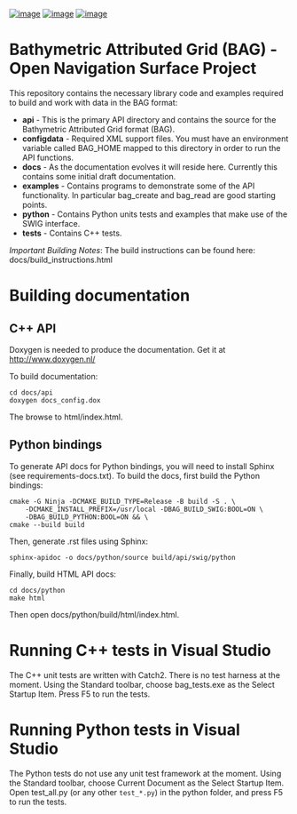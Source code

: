 [![image](https://github.com/OpenNavigationSurface/BAG/actions/workflows/testreporting.yml/badge.svg)](https://github.com/OpenNavigationSurface/BAG/actions/workflows/testreporting.yml)
[![image](https://github.com/OpenNavigationSurface/BAG/actions/workflows/testmatrix.yml/badge.svg)](https://github.com/OpenNavigationSurface/BAG/actions/workflows/testmatrix.yml)
[![image](https://ci.appveyor.com/api/projects/status/b4y9lmrhvhlntgo2?svg=true)](https://ci.appveyor.com/project/giumas/bag)

# Bathymetric Attributed Grid (BAG) - Open Navigation Surface Project

This repository contains the necessary library code and examples required
to build and work with data in the BAG format:

-   **api** - This is the primary API directory and contains the source
    for the Bathymetric Attributed Grid format (BAG).
-   **configdata** - Required XML support files. You must have an
    environment variable called BAG_HOME mapped to this directory in
    order to run the API functions.
-   **docs** - As the documentation evolves it will reside here.
    Currently this contains some initial draft documentation.
-   **examples** - Contains programs to demonstrate some of the API
    functionality. In particular bag_create and bag_read are good
    starting points.
-   **python** - Contains Python units tests and examples that make 
    use of the SWIG interface.
-   **tests** - Contains C++ tests.

*Important Building Notes*: The build instructions can be found here:
docs/build_instructions.html

# Building documentation

## C++ API
Doxygen is needed to produce the documentation. Get it at
<http://www.doxygen.nl/>

To build documentation:
```
cd docs/api 
doxygen docs_config.dox
```

The browse to html/index.html.

## Python bindings
To generate API docs for Python bindings, you will need to install
Sphinx (see requirements-docs.txt). To build the docs, first build the
Python bindings:
```
cmake -G Ninja -DCMAKE_BUILD_TYPE=Release -B build -S . \
    -DCMAKE_INSTALL_PREFIX=/usr/local -DBAG_BUILD_SWIG:BOOL=ON \
    -DBAG_BUILD_PYTHON:BOOL=ON && \
cmake --build build
```

Then, generate .rst files using Sphinx:
```
sphinx-apidoc -o docs/python/source build/api/swig/python
```

Finally, build HTML API docs:
```
cd docs/python
make html
```

Then open docs/python/build/html/index.html.

# Running C++ tests in Visual Studio

The C++ unit tests are written with Catch2. There is no test harness at
the moment. Using the Standard toolbar, choose bag_tests.exe as the
Select Startup Item. Press F5 to run the tests.

# Running Python tests in Visual Studio

The Python tests do not use any unit test framework at the moment. Using
the Standard toolbar, choose Current Document as the Select Startup
Item. Open test_all.py (or any other `test_*.py`) in the python
folder, and press F5 to run the tests.
